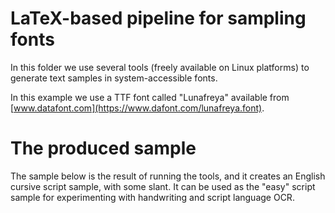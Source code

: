 # LaTeX-based pipeline for sampling fonts

In this folder we use several tools (freely available on Linux platforms)
to generate text samples in system-accessible fonts.

In this example we use a TTF font called "Lunafreya" available from
[www.datafont.com](https://www.dafont.com/lunafreya.font).


# The produced sample

The sample below is the result of running the tools, and it creates an English cursive
script sample, with some slant. It can be used as the "easy" script sample for experimenting
with handwriting and script language OCR.
